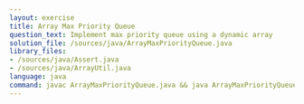 ```yaml
---
layout: exercise
title: Array Max Priority Queue
question_text: Implement max priority queue using a dynamic array
solution_file: /sources/java/ArrayMaxPriorityQueue.java
library_files:
- /sources/java/Assert.java
- /sources/java/ArrayUtil.java
language: java
command: javac ArrayMaxPriorityQueue.java && java ArrayMaxPriorityQueue
---
```

